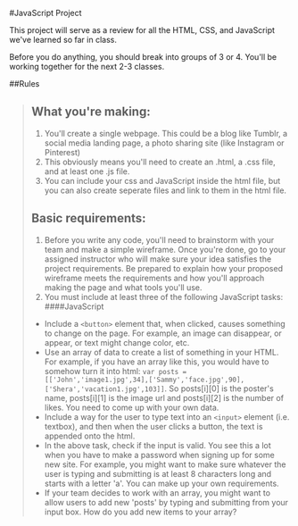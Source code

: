 #JavaScript Project 

This project will serve as a review for all the HTML, CSS, and JavaScript we've learned so far in class.

Before you do anything, you should break into groups of 3 or 4. You'll be working together for the next 2-3 classes. 

##Rules

> ## What you're making: 
> 1. You'll create a single webpage. This could be a blog like Tumblr, a social media landing page, a photo sharing site (like Instagram or Pinterest)
> 2. This obviously means you'll need to create an .html, a .css file, and at least one .js file. 
> 3. You can include your css and JavaScript inside the html file, but you can also create seperate files and link to them in the html file. 
> 
> ## Basic requirements: 
> 1. Before you write any code, you'll need to brainstorm with your team and make a simple wireframe. Once you're done, go to your assigned instructor who will make sure your idea satisfies the project requirements. Be prepared to explain how your proposed wireframe meets the requirements and how you'll approach making the page and what tools you'll use. 
> 2. You must include at least three of the following JavaScript tasks:   
> ####JavaScript
>   + Include a `<button>` element that, when clicked, causes something to change on the page. For example, an image can disappear, or appear, or text might change color, etc. 
>   + Use an array of data to create a list of something in your HTML. For example, if you have an array like this, you would have to somehow turn it into html: `var posts = [['John','image1.jpg',34],['Sammy','face.jpg',90],['Shera','vacation1.jpg',103]]`. So posts[i][0] is the poster's name, posts[i][1] is the image url and posts[i][2] is the number of likes. You need to come up with your own data. 
>   + Include a way for the user to type text into an `<input>` element (i.e. textbox), and then when the user clicks a button, the text is appended onto the html. 
>   + In the above task, check if the input is valid. You see this a lot when you have to make a password when signing up for some new site. For example, you might want to make sure whatever the user is typing and submitting is at least 8 characters long and starts with a letter 'a'. You can make up your own requirements. 
>   + If your team decides to work with an array, you might want to allow users to add new 'posts' by typing and submitting from your input box. How do you add new items to your array? 

